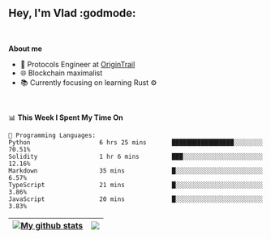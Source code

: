 ## Hey, I'm Vlad :godmode:

<br/>

**About me**
- 💼 Protocols Engineer at [OriginTrail](https://github.com/OriginTrail)
- 🌐 Blockchain maximalist
- 📚 Currently focusing on learning Rust :gear:

<br/>

<!--START_SECTION:waka-->
📊 **This Week I Spent My Time On** 

```text
💬 Programming Languages: 
Python                   6 hrs 25 mins       █████████████████░░░░░░░░   70.51% 
Solidity                 1 hr 6 mins         ███░░░░░░░░░░░░░░░░░░░░░░   12.16% 
Markdown                 35 mins             █░░░░░░░░░░░░░░░░░░░░░░░░   6.57% 
TypeScript               21 mins             █░░░░░░░░░░░░░░░░░░░░░░░░   3.86% 
JavaScript               20 mins             █░░░░░░░░░░░░░░░░░░░░░░░░   3.83%

```


<!--END_SECTION:waka-->


| <a href="https://github.com/anuraghazra/github-readme-stats"><img align="center" src="https://github-readme-stats.vercel.app/api?username=u-hubar&show_icons=true&include_all_commits=true&theme=dark&hide_border=true" alt="My github stats" /></a> | <a href="https://github.com/anuraghazra/github-readme-stats"><img align="center" src="https://github-readme-stats.vercel.app/api/top-langs/?username=u-hubar&layout=compact&theme=dark&hide_border=true" /></a> |
| ------------- | ------------- |
